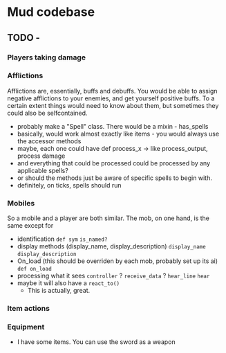 # Mud codebase

## TODO -
### Players taking damage
### Afflictions
Afflictions are, essentially, buffs and debuffs. You would be able to assign negative afflictions to your enemies, and get yourself positive buffs. To a certain extent things would need to know about them, but sometimes they could also be selfcontained.

- probably make a "Spell" class. There would be a mixin - has_spells
- basically, would work almost exactly like items - you would always use the accessor methods
- maybe, each one could have def process_x -> like process_output, process damage
- and everything that could be processed could be processed by any applicable spells?
- or should the methods just be aware of specific spells to begin with.
- definitely, on ticks, spells should run

### Mobiles
So a mobile and a player are both similar. The mob, on one hand, is the same except for 

- identification
    `def sym`
    `is_named?`
- display methods (display_name, display_description)
    `display_name`
    `display_description`
- On_load (this should be overriden by each mob, probably set up its ai)
    `def on_load`
- processing what it sees
    `controller` ?
    `receive_data` ?
    `hear_line`
    `hear`
- maybe it will also have a `react_to()`
    - This is actually, great.

### Item actions

### Equipment
- I have some items. You can use the sword as a weapon
